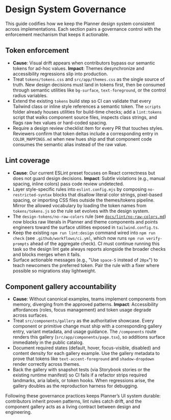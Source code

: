 # Design System Governance

This guide codifies how we keep the Planner design system consistent across implementations. Each section pairs a governance control with the enforcement mechanism that keeps it actionable.

## Token enforcement

- **Cause**: Visual drift appears when contributors bypass our semantic tokens for ad-hoc values. **Impact**: Themes desynchronize and accessibility regressions slip into production.
- Treat `tokens/tokens.css` and `src/app/themes.css` as the single source of truth. New design decisions must land in tokens first, then be consumed through semantic utilities like `bg-surface`, `text-foreground`, or the control radius variables.
- Extend the existing `tokens` build step so CI can validate that every Tailwind class or inline style references a semantic token. The `scripts` folder already houses utilities for build-time checks; add a `lint:tokens` script that walks component source files, inspects class strings, and flags raw hex values or hard-coded spacing.
- Require a design review checklist item for every PR that touches styles. Reviewers confirm that token deltas include a corresponding entry in `COLOR_MAPPINGS.md` when new hues ship and that component code consumes the semantic alias instead of the raw value.

## Lint coverage

- **Cause**: Our current ESLint preset focuses on React correctness but does not guard design decisions. **Impact**: Subtle violations (e.g., manual spacing, inline colors) pass code review undetected.
- Layer style-specific rules into `eslint.config.mjs` by composing `no-restricted-syntax` blocks that disallow literal color strings, pixel-based spacing, or importing CSS files outside the themes/tokens pipeline. Mirror the allowed vocabulary by loading the token names from `tokens/tokens.js` so the rule set evolves with the design system.
- The `design-tokens/no-raw-colors` rule (see [`docs/lint/no-raw-colors.md`](lint/no-raw-colors.md)) now blocks raw literals in Planner and theme components and points engineers toward the surface utilities exposed in `tailwind.config.ts`.
- Keep the existing `npm run lint:design` command wired into `npm run check` (see `.github/workflows/ci.yml`, which now runs `npm run verify-prompts` ahead of the aggregate check). CI must continue running this task so the design lint gate always reports alongside the broader checks and blocks merges when it fails.
- Surface actionable messages (e.g., "Use `space-5` instead of `20px`") to teach newcomers the preferred token. Pair the rule with a fixer where possible so migrations stay lightweight.

## Component gallery accountability

- **Cause**: Without canonical examples, teams implement components from memory, diverging from the approved patterns. **Impact**: Accessibility affordances (roles, focus management) and token usage degrade across surfaces.
- Treat `src/components/gallery` as the authoritative showcase. Every component or primitive change must ship with a corresponding gallery entry, variant metadata, and usage guidance. The `/components` route renders this gallery (`src/app/components/page.tsx`), so additions surface immediately in the public catalog.
- Document required states (default, hover, focus-visible, disabled) and content density for each gallery example. Use the gallery metadata to prove that tokens like `text-accent-foreground` and `shadow-dropdown` render correctly across themes.
- Back the gallery with snapshot tests (via Storybook stories or the existing runtime manifest) so CI fails if a refactor strips required landmarks, aria labels, or token hooks. When regressions arise, the gallery doubles as the reproduction harness for debugging.

Following these governance practices keeps Planner’s UI system durable: contributors inherit proven patterns, lint rules catch drift, and the component gallery acts as a living contract between design and engineering.
